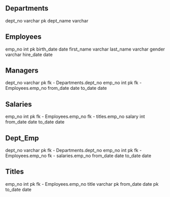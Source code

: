 Departments
-
dept_no varchar pk
dept_name varchar



Employees
-
emp_no int pk
birth_date date
first_name varchar
last_name varchar
gender varchar
hire_date date



Managers
-
dept_no varchar pk fk - Departments.dept_no
emp_no int pk fk - Employees.emp_no
from_date date
to_date date



Salaries
-
emp_no int pk fk - Employees.emp_no fk - titles.emp_no
salary int
from_date date
to_date date



Dept_Emp
-
dept_no varchar pk fk - Departments.dept_no
emp_no int pk fk - Employees.emp_no fk - salaries.emp_no
from_date date
to_date date



Titles
-
emp_no int pk fk - Employees.emp_no
title varchar pk
from_date date pk
to_date date